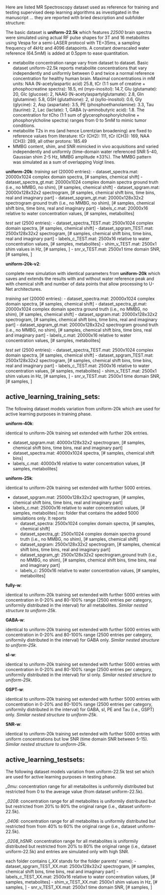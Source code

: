Here are listed MR Spectroscopy dataset used as reference for training and testing supervised deep learning algorithms as investigated in the manuscript ...
they are reported with bried description and subfolder structure:

The basic dataset is **uniform-22.5k** which features *22500* brain spectra were simulated using actual RF pulse shapes for 3T and 16 metabolites using Vespa for a semi-LASER protocol with TE=35ms, a sampling frequency of 4kHz and 4096 datapoints. A constant downscaled water reference (64.5mM) is added at 0.5ppm to ease quantitation.

- metabolite concentration range vary from dataset to dataset. Basic dataset uniform-22.5k reports metabolite concentrations that vary independently and uniformly between 0 and twice a normal reference concentration for healthy human brain. Maximal concentrations in mM units: NAA (N-acetylaspartic acid) 25.8, tCr (1:1 sum of creatine + phosphocreatine spectra): 18.5, mI (myo-inositol): 14.7, Glu (glutamate): 20, Glc (glucose): 2, NAAG (N-acetylaspartylglutamate): 2.8, Gln (glutamine): 5.8, GSH (glutathione): 2, sI (syllo-inositol): 0.6, Gly (glycine): 2, Asp (aspartate): 3.5, PE (phosphoethanolamine): 3.3, Tau (taurine): 2, Lac (lactate): 1, GABA (γ-aminobutyric acid): 1.8. The concentration for tCho (1:1 sum of glycerophosphorylcholine + phosphorylcholine spectra) ranges from 0 to 5mM to mimic tumor conditions.  
- metabolite T2s in ms (and hence Lorentzian broadening) are fixed to reference values from literature: tCr (CH2): 111, tCr (CH3): 169, NAA (CH3): 289, all other protons: 185.49
- MMBG content, shim, and SNR mimicked in vivo acquisitions and varied independently and uniformly (time-domain water referenced SNR 5-40, Gaussian shim 2-5 Hz, MMBG amplitude ±33%). The MMBG pattern was simulated as a sum of overlapping Voigt lines.


**uniform-20k**: 
  *training set* (20000 entries):
    - dataset_spectra.mat: 20000x1024 complex domain spectra, [# samples, chemical shift]
    - dataset_spectra_gt.mat: 20000x1024 complex domain spectra ground truth (i.e., no MMBG, no shim), [# samples, chemical shift]
    - dataset_spgram.mat: 20000x128x32x2 spectrogram, [# samples, chemical shift bins, time bins, real and imaginary part]
    - dataset_spgram_gt.mat: 20000x128x32x2 spectrogram ground truth (i.e., no MMBG, no shim), [# samples, chemical shift bins, time bins, real and imaginary part]
    - labels_c.mat: 20000x16 relative to water concentration values, [# samples, metabolites]
  
  *test set* (2500 entries):
    - dataset_spectra_TEST.mat: 2500x1024 complex domain spectra, [# samples, chemical shift]
    - dataset_spgram_TEST.mat: 2500x128x32x2 spectrogram, [# samples, chemical shift bins, time bins, real and imaginary part]
    - labels_c_TEST.mat: 2500x16 relative to water concentration values, [# samples, metabolites]
    - shim_v_TEST.mat: 2500x1 shim values in Hz, [# samples, ]
    - snr_v_TEST.mat: 2500x1 time domain SNR, [# samples, ]
    
 **uniform-20k-v2**: 
 
 complete new simulation with identical parameters from **uniform-20k** which saves and extends the results with and without water reference peak and with chemical shift and number of data points that allow processing to U-Net architectures. 
 
  *training set* (20000 entries):
    - dataset_spectra.mat: 20000x1024 complex domain spectra, [# samples, chemical shift]
    - dataset_spectra_gt.mat: 20000x1024 complex domain spectra ground truth (i.e., no MMBG, no shim), [# samples, chemical shift]
    - dataset_spgram.mat: 20000x128x32x2 spectrogram, [# samples, chemical shift bins, time bins, real and imaginary part]
    - dataset_spgram_gt.mat: 20000x128x32x2 spectrogram ground truth (i.e., no MMBG, no shim), [# samples, chemical shift bins, time bins, real and imaginary part]
    - labels_c.mat: 20000x16 relative to water concentration values, [# samples, metabolites]
  
  *test set* (2500 entries):
    - dataset_spectra_TEST.mat: 2500x1024 complex domain spectra, [# samples, chemical shift]
    - dataset_spgram_TEST.mat: 2500x128x32x2 spectrogram, [# samples, chemical shift bins, time bins, real and imaginary part]
    - labels_c_TEST.mat: 2500x16 relative to water concentration values, [# samples, metabolites]
    - shim_v_TEST.mat: 2500x1 shim values in Hz, [# samples, ]
    - snr_v_TEST.mat: 2500x1 time domain SNR, [# samples, ]  
    
## active_learning_training_sets:
The following dataset models variation from uniform-20k which are used for active learning purposes in training phase. 

**uniform-40k**: 

identical to uniform-20k training set extended with further 20k entries.
  - dataset_spgram.mat: 40000x128x32x2 spectrogram, [# samples, chemical shift bins, time bins, real and imaginary part]
  - dataset_spectra.mat: 40000x1024 spectra, [# samples, chemical shift bins]
  - labels_c.mat: 40000x16 relative to water concentration values, [# samples, metabolites]

**uniform-25k**: 

identical to uniform-20k training set extended with further 5000 entries.
  - dataset_spgram.mat: 25000x128x32x2 spectrogram, [# samples, chemical shift bins, time bins, real and imaginary part]
  - labels_c.mat: 25000x16 relative to water concentration values, [# samples, metabolites]
  *ns*: folder that contains the added 5000 simulations only. It reports
    - dataset_spectra: 2500x1024 complex domain spectra, [# samples, chemical shift]
    - dataset_spectra_gt: 2500x1024 complex domain spectra ground truth (i.e., no MMBG, no shim), [# samples, chemical shift]
    - dataset_spgram: 2500x128x32x2 spectrogram, [# samples, chemical shift bins, time bins, real and imaginary part]
    - dataset_spgram_gt: 2500x128x32x2 spectrogram,ground truth (i.e., no MMBG, no shim), [# samples, chemical shift bins, time bins, real and imaginary part]
    - labels_c: 2500x16 relative to water concentration values, [# samples, metabolites]

**fully-w**: 

identical to uniform-20k training set extended with further 5000 entries with concentration in 0-20% and 80-100% range (2500 entries per category, uniformily  distributed in the interval) for all metabolites. *Similar nested structure to uniform-25k*.

**GABA-w**: 

identical to uniform-20k training set extended with further 5000 entries with concentration in 0-20% and 80-100% range (2500 entries per category, uniformily  distributed in the interval) for GABA only. *Similar nested structure to uniform-25k*.
  
**sI-w**: 

identical to uniform-20k training set extended with further 5000 entries with concentration in 0-20% and 80-100% range (2500 entries per category, uniformily  distributed in the interval) for sI only. *Similar nested structure to uniform-25k*.
  
**GSPT-w**: 

identical to uniform-20k training set extended with further 5000 entries with concentration in 0-20% and 80-100% range (2500 entries per category, uniformily  distributed in the interval) for GABA, sI, PE and Tau (i.e., GSPT) only. *Similar nested structure to uniform-25k*.
  
**SNR-w**: 

identical to uniform-20k training set extended with further 5000 entries with uniform concentrations but low SNR (time domain SNR between 5-15). *Similar nested structure to uniform-25k*.

## active_learning_testsets:
The following dataset models variation from uniform-22.5k test set which are used for active learning purposes in testing phase. 

  *_0mu*: concentration range for all metabolites is uniformily distributed but restricted from 0 to the average value (from dataset uniform-22.5k).
  
  *_0208*: concentration range for all metabolites is uniformily distributed but but restricted from 20% to 80% the original range (i.e., dataset uniform-22.5k).
  
  *_0406*: concentration range for all metabolites is uniformily distributed but restricted from from 40% to 60% the original range (i.e., dataset uniform-22.5k).
  
  *_0208_hSNR*: concentration range for all metabolites is uniformily distributed but restricted from 20% to 80% the original range (i.e., dataset uniform-22.5k) and entries are simulated only with high SNR.
  
  each folder contains (*_XX* stands for the folder parents' name):
    - dataset_spgram_TEST_XX.mat: 2500x128x32x2 spectrogram, [# samples, chemical shift bins, time bins, real and imaginary part]
    - labels_c_TEST_XX.mat: 2500x16 relative to water concentration values, [# samples, metabolites]
    - shim_v_TEST_XX.mat: 2500x1 shim values in Hz, [# samples, ]
    - snr_v_TEST_XX.mat: 2500x1 time domain SNR, [# samples, ]
